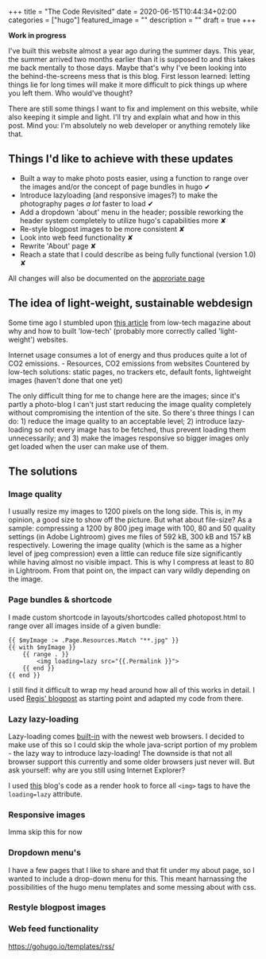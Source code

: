 +++
title =  "The Code Revisited"
date = 2020-06-15T10:44:34+02:00
categories = ["hugo"]
featured_image = ""
description = ""
draft = true
+++

**Work in progress**

I've built this website almost a year ago during the summer days. This year, the summer arrived two months earlier than it is supposed to and this takes me back mentally to those days. Maybe that's why I've been looking into the behind-the-screens mess that is this blog. First lesson learned: letting things lie for long times will make it more difficult to pick things up where you left them. Who would've thought?

There are still some things I want to fix and implement on this website, while also keeping it simple and light. I'll try and explain what and how in this post. Mind you: I'm absolutely no web developer or anything remotely like that.

<!--more-->

## Things I'd like to achieve with these updates
* Built a way to make photo posts easier, using a function to range over the images and/or the concept of page bundles in hugo ✔
* Introduce lazyloading (and responsive images?) to make the photography pages *a lot* faster to load ✔
* Add a dropdown 'about' menu in the header; possible reworking the header system completely to utilize hugo's capabilities more ✘
* Re-style blogpost images to be more consistent ✘
* Look into web feed functionality ✘
* Rewrite 'About' page ✘
* Reach a state that I could describe as being fully functional (version 1.0) ✘

All changes will also be documented on the [approriate page](/version)

## The idea of light-weight, sustainable webdesign
Some time ago I stumbled upon [this article](https://solar.lowtechmagazine.com/2018/09/how-to-build-a-lowtech-website) from low-tech magazine about why and how to built 'low-tech' (probably more correctly called 'light-weight') websites.



Internet usage consumes a lot of energy and thus produces quite a lot of CO2 emissions. - Resources, CO2 emissions from websites
Countered by low-tech solutions: static pages, no trackers etc, default fonts, lightweight images (haven't done that one yet)

The only difficult thing for me to change here are the images; since it's partly a photo-blog I can't just start reducing the image quality completely without compromising the intention of the site. So there's three things I can do: 1) reduce the image quality to an acceptable level; 2) introduce lazy-loading so not every image has to be fetched, thus prevent loading them unnecessarily; and 3) make the images responsive so bigger images only get loaded when the user can make use of them.

## The solutions

### Image quality
I usually resize my images to 1200 pixels on the long side. This is, in my opinion, a good size to show off the picture. But what about file-size? As a sample: compressing a 1200 by 800 jpeg image with 100, 80 and 50 quality settings (in Adobe Lightroom) gives me files of 592 kB, 300 kB and 157 kB respectively. Lowering the image quality (which is the same as a higher level of jpeg compression) even a little can reduce file size significantly while having almost no visible impact. This is why I compress at least to 80 in Lightroom. From that point on, the impact can vary wildly depending on the image.

### Page bundles & shortcode
I made custom shortcode in layouts/shortcodes called photopost.html to range over all images inside of a given bundle:

```
{{ $myImage := .Page.Resources.Match "**.jpg" }}
{{ with $myImage }}
    {{ range . }}
        <img loading=lazy src="{{.Permalink }}">
    {{ end }}
{{ end }}
```

I still find it difficult to wrap my head around how all of this works in detail. I used [Regis' blogpost](https://regisphilibert.com/blog/2018/01/hugo-page-resources-and-how-to-use-them/) as starting point and adapted my code from there.

### Lazy lazy-loading
Lazy-loading comes [built-in](https://web.dev/native-lazy-loading/) with the newest web browsers. I decided to make use of this so I could skip the whole java-script portion of my problem - the lazy way to introduce lazy-loading! The downside is that not all browser support this currently and some older browsers just never will. But ask yourself: why are you still using Internet Explorer?

I used [this](https://nickmchardy.com/2020/05/adding-lazy-loading-for-images-in-hugo-static-site-generator.html) blog's code as a render hook to force all `<img>` tags to have the `loading=lazy` attribute.

### Responsive images
Imma skip this for now

### Dropdown menu's
I have a few pages that I like to share and that fit under my about page, so I wanted to include a drop-down menu for this. This meant harnassing the possibilities of the hugo menu templates and some messing about with css.

### Restyle blogpost images

### Web feed functionality
https://gohugo.io/templates/rss/
